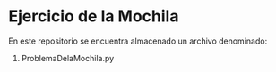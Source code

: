 # Ejercicio de la Mochila
En este repositorio se encuentra almacenado un archivo denominado:
  1. ProblemaDelaMochila.py
